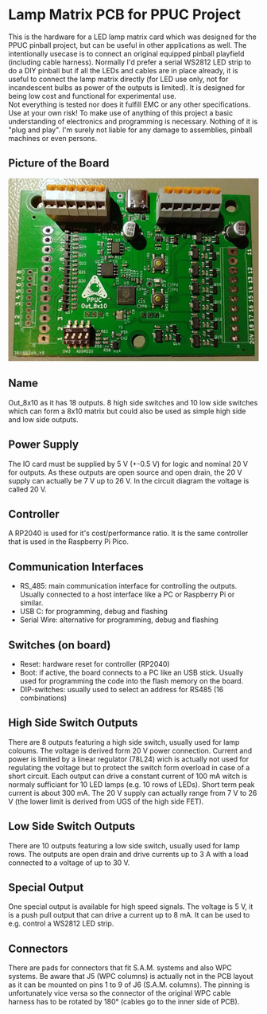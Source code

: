 # Lamp Matrix PCB for PPUC Project
This is the hardware for a LED lamp matrix card which was designed for the PPUC pinball project, but can be useful in other applications as well. The intentionally usecase is to connect an original equipped pinball playfield (including cable harness). Normally I'd prefer a serial WS2812 LED strip to do a DIY pinball but if all the LEDs and cables are in place already, it is useful to connect the lamp matrix directly (for LED use only, not for incandescent bulbs as power of the outputs is limited).
It is designed for being low cost and functional for experimental use.  
Not everything is tested nor does it fulfill EMC or any other specifications.  
Use at your own risk!
To make use of anything of this project a basic understanding of electronics and programming is necessary. Nothing of it is "plug and play". I'm surely not liable for any damage to assemblies, pinball machines or even persons.

## Picture of the Board
![PCB Pic](Out_8x10/PCB_Out_8x10.jpg)

## Name
Out_8x10 as it has 18 outputs. 8 high side switches and 10 low side switches which can form a 8x10 matrix but could also be used as simple high side and low side outputs.  

## Power Supply
The IO card must be supplied by 5 V (+-0.5 V) for logic and nominal 20 V for outputs. As these outputs are open source and open drain, the 20 V supply can actually be 7 V up to 26 V. In the circuit diagram the voltage is called 20 V.

## Controller
A RP2040 is used for it's cost/performance ratio. It is the same controller that is used in the Raspberry Pi Pico.

## Communication Interfaces
* RS_485: main communication interface for controlling the outputs. Usually connected to a host interface like a PC or Raspberry Pi or similar.
* USB C: for programming, debug and flashing
* Serial Wire: alternative for programming, debug and flashing

## Switches (on board)
* Reset: hardware reset for controller (RP2040)
* Boot: if active, the board connects to a PC like an USB stick. Usually used for programming the code into the flash memory on the board.
* DIP-switches: usually used to select an address for RS485 (16 combinations)

## High Side Switch Outputs
There are 8 outputs featuring a high side switch, usually used for lamp coloums. The voltage is derived form 20 V power connection. Current and power is limited by a linear regulator (78L24) wich is actually not used for regulating the voltage but to protect the switch form overload in case of a short circuit. Each output can drive a constant current of 100 mA witch is normaly sufficiant for 10 LED lamps (e.g. 10 rows of LEDs). Short term peak current is about 300 mA. The 20 V supply can actually range from 7 V to 26 V (the lower limit is derived from UGS of the high side FET).

## Low Side Switch Outputs
There are 10 outputs featuring a low side switch, usually used for lamp rows. The outputs are open drain and drive currents up to 3 A with a load connected to a voltage of up to 30 V.

## Special Output
One special output is available for high speed signals. The voltage is 5 V, it is a push pull output that can drive a current up to 8 mA. It can be used to e.g. control a WS2812 LED strip.

## Connectors
There are pads for connectors that fit S.A.M. systems and also WPC systems. Be aware that J5 (WPC columns) is actually not in the PCB layout as it can be mounted on pins 1 to 9 of J6 (S.A.M. columns). The pinning is unfortunately vice versa so the connector of the original WPC cable harness has to be rotated by 180° (cables go to the inner side of PCB).





